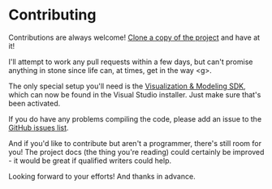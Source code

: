 # Contributing

Contributions are always welcome! [Clone a copy of the project](https://github.com/msawczyn/EFDesigner) and have at it!

I'll attempt to work any pull requests within a few days, but can't promise anything in
stone since life can, at times, get in the way &lt;g&gt;. 

The only special setup you'll need is the [Visualization & Modeling SDK](https://blogs.msdn.microsoft.com/devops/2016/12/12/the-visual-studio-modeling-sdk-is-now-available-with-visual-studio-2017/), which can now be
found in the Visual Studio installer. Just make sure that's been activated.

If you do have any problems compiling the code, please add an issue to the 
[GitHub issues list](https://github.com/msawczyn/EFDesigner/issues).

And if you'd like to contribute but aren't a programmer, there's still room for you!
The project docs (the thing you're reading) could certainly be improved - it would be
great if qualified writers could help.

Looking forward to your efforts! And thanks in advance.


